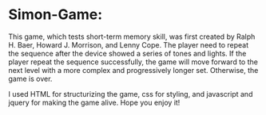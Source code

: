 # Simon-Game: 

This game, which tests short-term memory skill, was first created by Ralph H. Baer, Howard J. Morrison, and Lenny Cope. The player need to repeat the sequence after the device showed a series of tones and lights. If the player repeat the sequence successfully, the game will move forward to the next level with a more complex and progressively longer set. Otherwise, the game is over. 

I used HTML for structurizing the game, css for styling, and javascript and jquery for making the game alive. Hope you enjoy it! 
